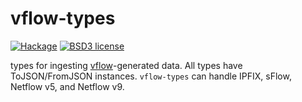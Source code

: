 # vflow-types

[![Hackage](https://img.shields.io/hackage/v/vflow-types.svg)](https://hackage.haskell.org/package/vflow-types)
[![BSD3 license](https://img.shields.io/badge/license-BSD3-blue.svg)](LICENSE)

types for ingesting [vflow](https://github.com/VerizonDigital/vflow)-generated data. All types have ToJSON/FromJSON instances. `vflow-types` can handle IPFIX, sFlow, Netflow v5, and Netflow v9.
